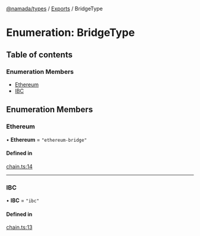 [@namada/types](../README.md) / [Exports](../modules.md) / BridgeType

# Enumeration: BridgeType

## Table of contents

### Enumeration Members

- [Ethereum](BridgeType.md#ethereum)
- [IBC](BridgeType.md#ibc)

## Enumeration Members

### Ethereum

• **Ethereum** = ``"ethereum-bridge"``

#### Defined in

[chain.ts:14](https://github.com/anoma/namada-interface/blob/fed376fb8f8e78431a4124d1835f659952e931ac/packages/types/src/chain.ts#L14)

___

### IBC

• **IBC** = ``"ibc"``

#### Defined in

[chain.ts:13](https://github.com/anoma/namada-interface/blob/fed376fb8f8e78431a4124d1835f659952e931ac/packages/types/src/chain.ts#L13)

